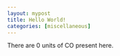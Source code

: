```yaml
---
layout: mypost
title: Hello World!
categories: [miscellaneous]
---
```


There are 0 units of CO present here.